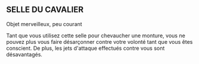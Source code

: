 ## SELLE DU CAVALIER

Objet merveilleux, peu courant

Tant que vous utilisez cette selle pour chevaucher une
monture, vous ne pouvez plus vous faire désarçonner contre
votre volonté tant que vous êtes conscient. De plus, les jets
d'attaque effectués contre vous sont désavantagés.
